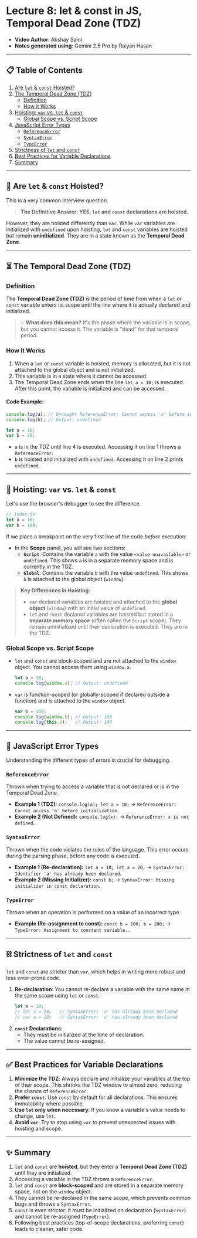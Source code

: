 
# Lecture 8: let & const in JS, Temporal Dead Zone (TDZ)

*   **Video Author**: Akshay Saini  
*   **Notes generated using**: Gemini 2.5 Pro by Raiyan Hasan

---

## 📋 Table of Contents

1.  [Are `let` & `const` Hoisted?](#-are-let--const-hoisted)
2.  [The Temporal Dead Zone (TDZ)](#-the-temporal-dead-zone-tdz)
    *   [Definition](#definition)
    *   [How it Works](#how-it-works)
3.  [Hoisting: `var` vs. `let` & `const`](#-hoisting-var-vs-let--const)
    *   [Global Scope vs. Script Scope](#global-scope-vs-script-scope)
4.  [JavaScript Error Types](#-javascript-error-types)
    *   [`ReferenceError`](#referenceerror)
    *   [`SyntaxError`](#syntaxerror)
    *   [`TypeError`](#typeerror)
5.  [Strictness of `let` and `const`](#-strictness-of-let-and-const)
6.  [Best Practices for Variable Declarations](#-best-practices-for-variable-declarations)
7.  [Summary](#-summary)

---

## 🤔 Are `let` & `const` Hoisted?

This is a very common interview question.

> **The Definitive Answer: YES, `let` and `const` declarations are hoisted.**

However, they are hoisted differently than `var`. While `var` variables are initialized with `undefined` upon hoisting, `let` and `const` variables are hoisted but remain **uninitialized**. They are in a state known as the **Temporal Dead Zone**.

---

## ⏳ The Temporal Dead Zone (TDZ)

### Definition
The **Temporal Dead Zone (TDZ)** is the period of time from when a `let` or `const` variable enters its scope until the line where it is actually declared and initialized.

> 💡 **What does this mean?**
> It's the phase where the variable is in scope, but you cannot access it. The variable is "dead" for that temporal period.

### How it Works
1.  When a `let` or `const` variable is hoisted, memory is allocated, but it is not attached to the global object and is not initialized.
2.  This variable is in a state where it cannot be accessed.
3.  The Temporal Dead Zone ends when the line `let a = 10;` is executed. After this point, the variable is initialized and can be accessed.

#### Code Example:
```js
console.log(a); // Uncaught ReferenceError: Cannot access 'a' before initialization
console.log(b); // Output: undefined

let a = 10;
var b = 20;
```
*   `a` is in the TDZ until line 4 is executed. Accessing it on line 1 throws a `ReferenceError`.
*   `b` is hoisted and initialized with `undefined`. Accessing it on line 2 prints `undefined`.

---

## 🧐 Hoisting: `var` vs. `let` & `const`

Let's use the browser's debugger to see the difference.

```js
// index.js
let a = 10;
var b = 100;
```
If we place a breakpoint on the very first line of the code *before* execution:
*   In the **Scope** panel, you will see two sections:
    *   **`Script`**: Contains the variable `a` with the value `<value unavailable>` or `undefined`. This shows `a` is in a separate memory space and is currently in the TDZ.
    *   **`Global`**: Contains the variable `b` with the value `undefined`. This shows `b` is attached to the global object (`window`).

> **Key Differences in Hoisting:**
> *   `var` declared variables are hoisted and attached to the **global object** (`window`) with an initial value of `undefined`.
> *   `let` and `const` declared variables are hoisted but stored in a **separate memory space** (often called the `Script` scope). They remain uninitialized until their declaration is executed. They are in the TDZ.

### Global Scope vs. Script Scope
*   `let` and `const` are block-scoped and are not attached to the `window` object. You cannot access them using `window.a`.
    ```js
    let a = 10;
    console.log(window.a); // Output: undefined
    ```
*   `var` is function-scoped (or globally-scoped if declared outside a function) and *is* attached to the `window` object.
    ```js
    var b = 100;
    console.log(window.b); // Output: 100
    console.log(this.b);   // Output: 100
    ```

---

## 🚨 JavaScript Error Types

Understanding the different types of errors is crucial for debugging.

### `ReferenceError`
Thrown when trying to access a variable that is not declared or is in the Temporal Dead Zone.
*   **Example 1 (TDZ):** `console.log(a); let a = 10;` -> `ReferenceError: Cannot access 'a' before initialization`.
*   **Example 2 (Not Defined):** `console.log(x);` -> `ReferenceError: x is not defined`.

### `SyntaxError`
Thrown when the code violates the rules of the language. This error occurs during the parsing phase, before any code is executed.
*   **Example 1 (Re-declaration):** `let a = 10; let a = 20;` -> `SyntaxError: Identifier 'a' has already been declared`.
*   **Example 2 (Missing Initializer):** `const b;` -> `SyntaxError: Missing initializer in const declaration`.

### `TypeError`
Thrown when an operation is performed on a value of an incorrect type.
*   **Example (Re-assignment to const):** `const b = 100; b = 200;` -> `TypeError: Assignment to constant variable.`.

---

## ⛓️ Strictness of `let` and `const`

`let` and `const` are stricter than `var`, which helps in writing more robust and less error-prone code.

1.  **Re-declaration**: You cannot re-declare a variable with the same name in the same scope using `let` or `const`.
    ```js
    let a = 10;
    // let a = 20;   // SyntaxError: 'a' has already been declared
    // var a = 20;   // SyntaxError: 'a' has already been declared
    ```
2.  **`const` Declarations**:
    *   They must be initialized at the time of declaration.
    *   The value cannot be re-assigned.

---

## ✅ Best Practices for Variable Declarations

1.  **Minimize the TDZ**: Always declare and initialize your variables at the top of their scope. This shrinks the TDZ window to almost zero, reducing the chance of `ReferenceError`.
2.  **Prefer `const`**: Use `const` by default for all declarations. This ensures immutability where possible.
3.  **Use `let` only when necessary**: If you know a variable's value needs to change, use `let`.
4.  **Avoid `var`**: Try to stop using `var` to prevent unexpected issues with hoisting and scope.

---

## ✨ Summary

1.  `let` and `const` are **hoisted**, but they enter a **Temporal Dead Zone (TDZ)** until they are initialized.
2.  Accessing a variable in the TDZ throws a `ReferenceError`.
3.  `let` and `const` are **block-scoped** and are stored in a separate memory space, not on the `window` object.
4.  They cannot be re-declared in the same scope, which prevents common bugs and throws a `SyntaxError`.
5.  `const` is even stricter: it must be initialized on declaration (`SyntaxError`) and cannot be re-assigned (`TypeError`).
6.  Following best practices (top-of-scope declarations, preferring `const`) leads to cleaner, safer code.
